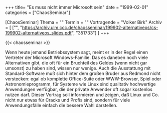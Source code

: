 +++
title= "Es muss nicht immer Microsoft sein"
date = "1999-02-01"
categories = ["ChaosSeminar"]

[ChaosSeminar]
Thema = ""
Termin = ""
Vortragende = "Volker Birk"
Archiv = [
	["", "https://archiv.ulm.ccc.de/chaosseminar/199902-alternativeos/cs-199902-alternativeos_slides.pdf", "351733"]
	]
+++

{{< chaosseminar >}}

Wenn heute jemand Betriebssystem sagt, meint er in der Regel einen Vertreter der Microsoft Windows-Familie. Das es daneben noch viele Alternativen gibt, die oft für ein Bruchteil des Geldes (wenn nicht gar umsonst) zu haben sind, wissen nur wenige. Auch die Ausstattung mit Standard-Software muß sich hinter dem großen Bruder aus Redmond nicht verstecken: egal ob komplette Office-Suite oder WWW-Browser, Spiel oder Astronomieprogramm, für Systeme wie Linux sind qualitativ hochwertige Anwendungen verfügbar, die der private Anwender oft sogar kostenlos nutzen darf. Dieser Vortrag soll informieren und zeigen, daß Linux und Co. nicht nur etwas für Cracks und Profis sind, sondern für viele Anwendungsfälle einfach die bessere Wahl darstellen.
